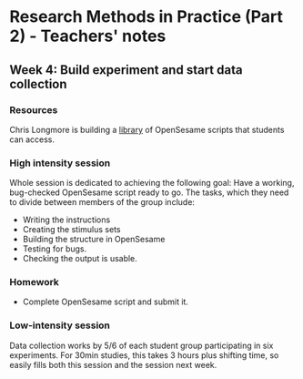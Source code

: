 # Research Methods in Practice (Part 2) - Teachers' notes

## Week 4: Build experiment and start data collection

### Resources

Chris Longmore is building a [library](openses_lib.md) of OpenSesame scripts that students can access.

### High intensity session

Whole session is dedicated to achieving the following goal: Have a working,
bug-checked OpenSesame script ready to go. The tasks, which they need to divide
between members of the group include: 

- Writing the instructions
- Creating the stimulus sets
- Building the structure in OpenSesame
- Testing for bugs.
- Checking the output is usable.

### Homework

- Complete OpenSesame script and submit it.

### Low-intensity session 

Data collection works by 5/6 of each student group participating in six
experiments. For 30min studies, this takes 3 hours plus shifting time, so
easily fills both this session and the session next week.



